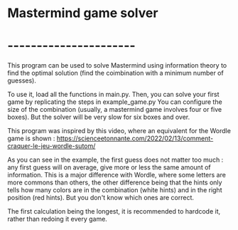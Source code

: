 # Mastermind game solver
# ----------------------

This program can be used to solve Mastermind using information theory to find the optimal solution (find the coimbination with a minimum number of guesses).

To use it, load all the functions in main.py. Then, you can solve your first game by replicating the steps in example_game.py 
You can configure the size of the combination (usually, a mastermind game involves four or five boxes). But the solver will be very slow for six boxes and over.

This program was inspired by this video, where an equivalent for the Wordle game is shown : https://scienceetonnante.com/2022/02/13/comment-craquer-le-jeu-wordle-sutom/

As you can see in the example, the first guess does not matter too much : any first guess will on average, give more or less the same amount of information. 
This is a major difference with Wordle, where some letters are more commons than others, 
the other difference being that the hints only tells how many colors are in the combination (white hints) and in the right position (red hints). But you don't know which ones are correct.

The first calculation being the longest, it is recommended to hardcode it, rather than redoing it every game.

